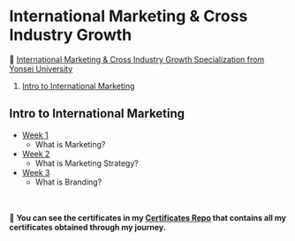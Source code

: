 # International Marketing & Cross Industry Growth

 🔶 <a href="https://www.coursera.org/specializations/international-marketing">International Marketing & Cross Industry Growth Specialization
 from Yonsei University </a>

<!--<strong><p>✳ Specialization on Coursera by Yonsei University </strong> https://www.coursera.org/specializations/international-marketing </p>-->

1. [Intro to International Marketing](https://github.com/ShafayetB/Coursera/tree/master/International-Marketing%20%26%20Cross-Industry-Growth/Intro%20to%20International%20Marketing)


## Intro to International Marketing
- [Week 1](https://github.com/ShafayetB/Coursera/tree/master/International-Marketing%20%26%20Cross-Industry-Growth/Intro%20to%20International%20Marketing/Week%201)
  - What is Marketing?
- [Week 2](https://github.com/ShafayetB/Coursera/tree/master/International-Marketing%20%26%20Cross-Industry-Growth/Intro%20to%20International%20Marketing/Week%202)
  - What is Marketing Strategy?
- [Week 3](https://github.com/ShafayetB/Coursera/tree/master/International-Marketing%20%26%20Cross-Industry-Growth/Intro%20to%20International%20Marketing/Week%203)
  - What is Branding?
  
    
 <br/><br/>
🔷 **You can see the certificates in my <a href="https://github.com/ShafayetB/Certificates">Certificates Repo</a> that contains all my certificates obtained through my journey.** 
<br/>

<!--<strong><p>🔷 You can see the certificates in my <a href="https://github.com/ShafayetB/Certificates">Certificates Repo</a> that contains all my certificates obtained through my journey.</strong></p><br>-->
